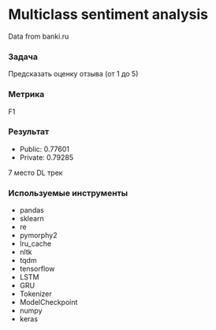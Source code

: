 # Multiclass sentiment analysis

Data from banki.ru

### Задача 
Предсказать оценку отзыва (от 1 до 5)

### Метрика 
F1

### Результат
 * Public: 0.77601 
 * Private: 0.79285

7 место DL трек

### Используемые инструменты
 * pandas
 * sklearn
 * re
 * pymorphy2
 * lru_cache
 * nltk
 * tqdm
 * tensorflow
 * LSTM
 * GRU
 * Tokenizer
 * ModelCheckpoint
 * numpy
 * keras
